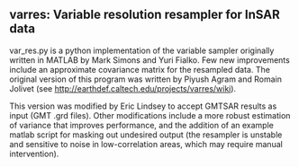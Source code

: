 varres: Variable resolution resampler for InSAR data
-----

var\_res.py is a python implementation of the variable sampler originally written in MATLAB by Mark Simons and Yuri Fialko. Few new improvements include an approximate covariance matrix for the resampled data. The original version of this program was written by Piyush Agram and Romain Jolivet (see http://earthdef.caltech.edu/projects/varres/wiki).

This version was modified by Eric Lindsey to accept GMTSAR results as input (GMT .grd files). Other modifications include a more robust estimation of variance that improves performance, and the addition of an example matlab script for masking out undesired output (the resampler is unstable and sensitive to noise in low-correlation areas, which may require manual intervention).

